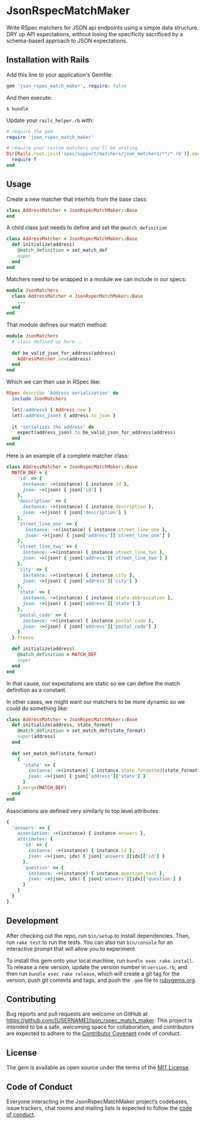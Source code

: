 # JsonRspecMatchMaker

Write RSpec matchers for JSON api endpoints using a simple data structure.
DRY up API expectations, without losing the specificity sacrificed by a
schema-based approach to JSON expectations.

## Installation with Rails

Add this line to your application's Gemfile:

```ruby
gem 'json_rspec_match_maker', require: false
```

And then execute:

    $ bundle
    
Update your `rails_helper.rb` with:

```ruby
# require the gem
require 'json_rspec_match_maker'

# require your custom matchers you'll be writing
Dir[Rails.root.join('spec/support/matchers/json_matchers/**/*.rb')].each do |f|
  require f
end
```

## Usage

Create a new matcher that interhits from the base class:

```ruby
class AddressMatcher < JsonRspecMatchMaker::Base
end
```

A child class just needs to define and set the `@match_definition` 

```ruby
class AddressMatcher < JsonRspecMatchMaker::Base
  def initialize(address)
    @match_definition = set_match_def
    super
  end
end
```

Matchers need to be wrapped in a module we can include in our specs:

```ruby
module JsonMatchers
  class AddressMatcher < JsonRspecMatchMaker::Base
    ...
  end
end
```

That module defines our match method:

```ruby
module JsonMatchers
  # class defined up here...
  
  def be_valid_json_for_address(address)
    AddressMatcher.new(address)
  end
end
```

Which we can then use in RSpec like:

```ruby
RSpec.describe 'Address serialization' do
  include JsonMatchers

  let(:address) { Address.new }
  let(:address_json) { address.to_json }
  
  it 'serializes the address' do
    expect(address_json).to be_valid_json_for_address(address)
  end
end
```

Here is an example of a complete matcher class:

```ruby
class AddressMatcher < JsonRspecMatchMaker::Base
  MATCH_DEF = {
    'id' => {
      instance: ->(instance) { instance.id },
      json: ->(json) { json['id'] }
    },
    'description' => {
      instance: ->(instance) { instance.description },
      json: ->(json) { json['description'] }
    },
    'street_line_one' => {
       instance: ->(instance) { instance.street_line_one },
       json: ->(json) { json['address']['street_line_one'] }
    },
    'street_line_two' => {
      instance: ->(instance) { instance.street_line_two },
      json: ->(json) { json['address']['street_line_two'] }
    },
    'city' => {
      instance: ->(instance) { instance.city },
      json: ->(json) { json['address']['city'] }
    },
    'state' => {
      instance: ->(instance) { instance.state.abbreviation },
      json: ->(json) { json['address']['state'] }
    },
    'postal_code' => {
      instance: ->(instance) { instance.postal_code },
      json: ->(json) { json['address']['postal_code'] }
    }
  }.freeze

  def initialize(address)
    @match_definition = MATCH_DEF
    super
  end
end
```

In that cause, our expectations are static so we can define the match definition
as a constant.

In other cases, we might want our matchers to be more dynamic so we could do
something like:

```ruby
class AddressMatcher < JsonRspecMatchMaker::Base
  def initialize(address, state_format)
    @match_definition = set_match_def(state_format)
    super(address)
  end
  
  def set_match_def(state_format)
    {
      'state' => {
        instance: ->(instance) { instance.state.formatted(state_format) },
        json: ->(json) { json['address']['state'] }
      }
    }.merge(MATCH_DEF)
  end
end
```

Associations are defined very similarly to top level attributes:

```ruby
{
  'answers' => {
    association: ->(instance) { instance.answers },
    attributes: {
      'id' => {
        instance: ->(instance) { instance.id },
        json: ->(json, idx) { json['answers'][idx]['id'] }
      },
      'question' => {
        instance: ->(instance) { instance.question.text },
        json: ->(json, idx) { json['answers'][idx]['question'] }
      }
    }
  }
}
```


## Development

After checking out the repo, run `bin/setup` to install dependencies. Then, run `rake test` to run the tests. You can also run `bin/console` for an interactive prompt that will allow you to experiment.

To install this gem onto your local machine, run `bundle exec rake install`. To release a new version, update the version number in `version.rb`, and then run `bundle exec rake release`, which will create a git tag for the version, push git commits and tags, and push the `.gem` file to [rubygems.org](https://rubygems.org).

## Contributing

Bug reports and pull requests are welcome on GitHub at https://github.com/[USERNAME]/json_rspec_match_maker. This project is intended to be a safe, welcoming space for collaboration, and contributors are expected to adhere to the [Contributor Covenant](http://contributor-covenant.org) code of conduct.

## License

The gem is available as open source under the terms of the [MIT License](https://opensource.org/licenses/MIT).

## Code of Conduct

Everyone interacting in the JsonRspecMatchMaker project’s codebases, issue trackers, chat rooms and mailing lists is expected to follow the [code of conduct](https://github.com/[USERNAME]/json_rspec_match_maker/blob/master/CODE_OF_CONDUCT.md).
